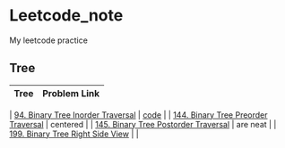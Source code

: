 # Leetcode_note
My leetcode practice

## Tree
| Tree          | Problem Link  | 
| ------------- |:-------------:| 

| [94. Binary Tree Inorder Traversal](https://leetcode.com/problems/binary-tree-preorder-traversal/) | [code](https://github.com/r06921037zwh/Leetcode_note/blob/master/Binary_Tree_Inorder_Traversal.cpp) | 
| [144. Binary Tree Preorder Traversal](https://github.com/r06921037zwh/Leetcode_note/blob/master/Binary_Tree_Preorder_Traversal.cpp)       | centered      | 
| [145. Binary Tree Postorder Traversal](https://github.com/r06921037zwh/Leetcode_note/blob/master/Binary_Tree_Postorder_Traversal.cpp)  | are neat      |
| [199. Binary Tree Right Side View](https://github.com/r06921037zwh/Leetcode_note/blob/master/Binary_Tree_Right_Side_View.cpp) |  |






